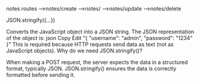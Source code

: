 notes routes
-->notes/create
-->notes/
-->notes/update
-->notes/delete

JSON.stringify({...})

Converts the JavaScript object into a JSON string.
The JSON representation of the object is:
json
Copy
Edit
"{ \"username\": \"admin\", \"password\": \"1234\" }"
This is required because HTTP requests send data as text (not as JavaScript objects).
Why do we need JSON.stringify()?

When making a POST request, the server expects the data in a structured format, typically JSON.
JSON.stringify() ensures the data is correctly formatted before sending it.